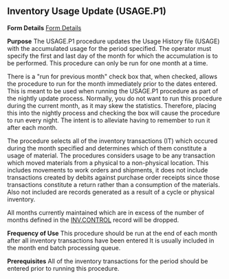 ## Inventory Usage Update (USAGE.P1)
<PageHeader />

**Form Details**
[Form Details](../USAGE-P1-1/README.md)

**Purpose**
The USAGE.P1 procedure updates the Usage History file (USAGE) with the
accumulated usage for the period specified. The operator must specify the
first and last day of the month for which the accumulation is to be performed.
This procedure can only be run for one month at a time.

There is a "run for previous month" check box that, when checked, allows the
procedure to run for the month immediately prior to the dates entered. This is
meant to be used when running the USAGE.P1 procedure as part of the nightly
update process. Normally, you do not want to run this procedure during the
current month, as it may skew the statistics. Therefore, placing this into the
nightly process and checking the box will cause the procedure to run every
night. The intent is to alleviate having to remember to run it after each
month.

The procedure selects all of the inventory transactions (IT) which occured
during the month specified and determines which of them constitute a usage of
material. The procedures considers usage to be any transaction which moved
materials from a physical to a non-physical location. This includes movements
to work orders and shipments, it does not include transactions created by
debits against purchase order receipts since those transactions constitute a
return rather than a consumption of the materials. Also not included are
records generated as a result of a cycle or physical inventory.

All months currently maintained which are in excess of the number of months
defined in the [INV.CONTROL](../INV-CONTROL/README.md) record will be dropped.

**Frequency of Use**
This procedure should be run at the end of each month after all inventory
transactions have been entered It is usually included in the month end batch
processing queue.

**Prerequisites**
All of the inventory transactions for the period should be entered prior to
running this procedure.

<badge text= "Version 8.10.57 " vertical="middle" />

<PageFooter />

